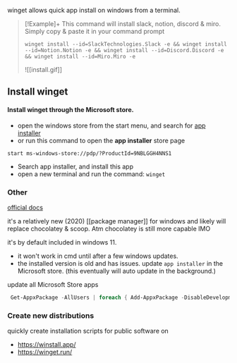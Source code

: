 winget allows quick app install on windows from a terminal.

> [!Example]+
> This command will install slack, notion, discord & miro.
> Simply copy & paste it in your command prompt
> 
> ```batch
> winget install --id=SlackTechnologies.Slack -e && winget install --id=Notion.Notion -e && winget install --id=Discord.Discord -e && winget install --id=Miro.Miro -e
> ```
> ![[install.gif]]

## Install winget

#### Install winget through the Microsoft store.

- open the windows store from the start menu, and search for [app installer](ms-windows-store://pdp/?ProductId=9NBLGGH4NNS1)
- or run this command to open the **app installer** store page
```batch
start ms-windows-store://pdp/?ProductId=9NBLGGH4NNS1
```

- Search app installer, and install this app
- open a new terminal and run the command: `winget`

### Other
[official docs](https://learn.microsoft.com/en-us/windows/package-manager/winget/)

it's a relatively new (2020) [[package manager]] for windows and likely will replace chocolatey & scoop. Atm chocolatey is still more capable IMO

it's by default included in windows 11.
- it won't work in cmd until after a few windows updates.
- the installed version is old and has issues. update `app installer` in the Microsoft store. (this eventually will auto update in the background.)

update all Microsoft Store apps
```powershell
 Get-AppxPackage -AllUsers | foreach { Add-AppxPackage -DisableDevelopmentMode -Register "$($_.InstallLocation)\AppXManifest.xml" }
```
### Create new distributions
quickly create installation scripts for public software on
-   https://winstall.app/
-   https://winget.run/